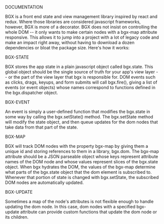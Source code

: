 DOCUMENTATION

BGX is a front end state and view management library inspired by react and redux. Where those libraries are considered javascript frameworks, however, BGX is more of a decorator. BGX does not insist on controlling the whole DOM -- it only wants to make certain nodes with a bgx-map attribute responsive. This allows it to jump into a project with a lot of legacy code and make an impact right away, without having to download a dozen dependencies or bloat the package size. Here's how it works:

BGX-STATE

BGX stores the app state in a plain javascript object called bgx.state. This global object should be the single source of truth for your app's view layer -- or the part of the view layer that bgx is responsible for. DOM events such as clicks, drags, keyups, and form submits will call bgx.fire(), giving a list of events (or event objects) whose names correspond to functions defined in the bgx.dispatcher object.

BGX-EVENT

An event is simply a user-defined function that modifies the bgx.state in some way by calling the bgx.setState() method. The bgx.setState method will modify the state object, and then queue updates for the dom nodes that take data from that part of the state.

BGX-MAP

BGX will track DOM nodes with the property bgx-map by giving them a unique id and storing references to them in a library, bgx.dom. The bgx-map attribute should be a JSON parseable object whose keys represent attribute names of the DOM node and whose values represent slices of the bgx.state object. When bgx hydrates the DOM, the values of the bgx-map determine what parts of the bgx.state object that the dom element is subscribed to. Whenever that portion of state is changed with bgx.setState, the subscribed DOM nodes are automatically updated.

BGX-UPDATE

Sometimes a map of the node's attributes is not flexible enough to handle updating the dom node. In this case, dom nodes with a specified bgx-update attribute can provide custom functions that update the dom node or its children.  
